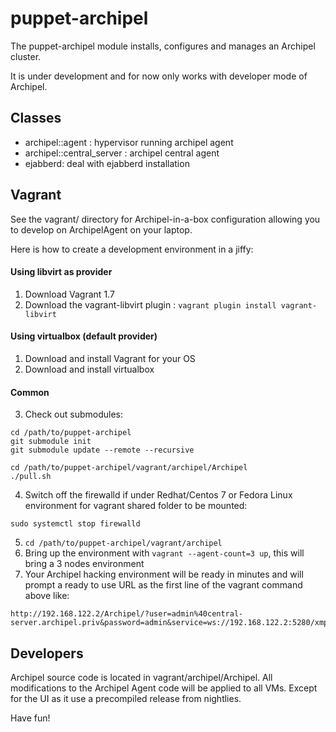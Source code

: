 puppet-archipel
===============

The puppet-archipel module installs, configures and manages an Archipel cluster.

It is under development and for now only works with developer mode of Archipel.

Classes
-------

* archipel::agent : hypervisor running archipel agent
* archipel::central_server : archipel central agent
* ejabberd: deal with ejabberd installation

Vagrant
-------

See the vagrant/ directory for Archipel-in-a-box configuration allowing you to develop on ArchipelAgent on your laptop.

Here is how to create a development environment in a jiffy:

#### Using libvirt as provider

1. Download Vagrant 1.7
2. Download the vagrant-libvirt plugin : `vagrant plugin install vagrant-libvirt`

#### Using virtualbox (default provider)

1. Download and install Vagrant for your OS
2. Download and install virtualbox

#### Common

3. Check out submodules:

```
cd /path/to/puppet-archipel
git submodule init
git submodule update --remote --recursive

cd /path/to/puppet-archipel/vagrant/archipel/Archipel
./pull.sh
```

4. Switch off the firewalld if under Redhat/Centos 7 or Fedora Linux environment for vagrant shared folder to be mounted:

```
sudo systemctl stop firewalld
```

5. `cd /path/to/puppet-archipel/vagrant/archipel`
6. Bring up the environment with `vagrant --agent-count=3 up`, this will bring a 3 nodes environment
7. Your Archipel hacking environment will be ready in minutes and will prompt a ready to use URL as the first line of the vagrant command above like:
```
http://192.168.122.2/Archipel/?user=admin%40central-server.archipel.priv&password=admin&service=ws://192.168.122.2:5280/xmpp
```

Developers
----------

Archipel source code is located in vagrant/archipel/Archipel. All modifications to the Archipel Agent code will be applied to all VMs.
Except for the UI as it use a precompiled release from nightlies.

Have fun!
